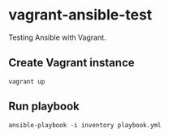 # vagrant-ansible-test
Testing Ansible with Vagrant.

## Create Vagrant instance
```
vagrant up
```

## Run playbook

```
ansible-playbook -i inventory playbook.yml
```